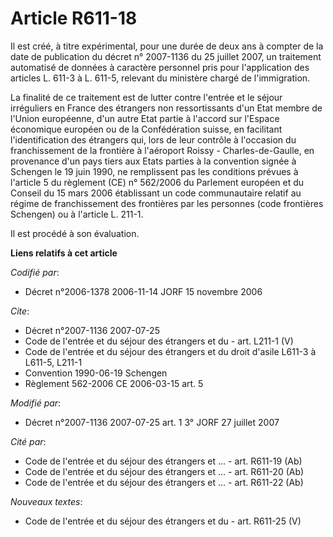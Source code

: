 # Article R611-18

Il est créé, à titre expérimental, pour une durée de deux ans à compter de la date de publication du décret n° 2007-1136 du
25 juillet 2007, un traitement automatisé de données à caractère personnel pris pour l'application des articles L. 611-3 à L.
611-5, relevant du ministère chargé de l'immigration.

La finalité de ce traitement est de lutter contre l'entrée et le séjour irréguliers en France des étrangers non
ressortissants d'un Etat membre de l'Union européenne, d'un autre Etat partie à l'accord sur l'Espace économique européen ou
de la Confédération suisse, en facilitant l'identification des étrangers qui, lors de leur contrôle à l'occasion du
franchissement de la frontière à l'aéroport Roissy - Charles-de-Gaulle, en provenance d'un pays tiers aux Etats parties à la
convention signée à Schengen le 19 juin 1990, ne remplissent pas les conditions prévues à l'article 5 du règlement (CE) n°
562/2006 du Parlement européen et du Conseil du 15 mars 2006 établissant un code communautaire relatif au régime de
franchissement des frontières par les personnes (code frontières Schengen) ou à l'article L. 211-1.

Il est procédé à son évaluation.

**Liens relatifs à cet article**

_Codifié par_:

  - Décret n°2006-1378 2006-11-14 JORF 15 novembre 2006

_Cite_:

  - Décret n°2007-1136 2007-07-25
  - Code de l'entrée et du séjour des étrangers et du  - art. L211-1 (V)
  - Code de l'entrée et du séjour des étrangers et du droit d'asile L611-3 à L611-5, L211-1
  - Convention 1990-06-19 Schengen
  - Règlement 562-2006 CE 2006-03-15 art. 5

_Modifié par_:

  - Décret n°2007-1136 2007-07-25 art. 1 3° JORF 27 juillet 2007

_Cité par_:

  - Code de l'entrée et du séjour des étrangers et ... - art. R611-19 (Ab)
  - Code de l'entrée et du séjour des étrangers et ... - art. R611-20 (Ab)
  - Code de l'entrée et du séjour des étrangers et ... - art. R611-22 (Ab)

_Nouveaux textes_:

  - Code de l'entrée et du séjour des étrangers et du  - art. R611-25 (V)
